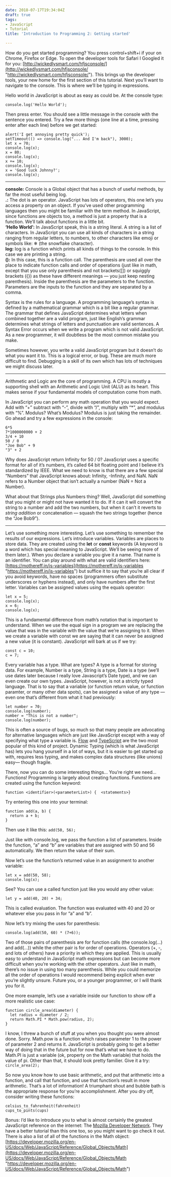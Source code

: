 ```yaml
---
date: 2018-07-17T19:34:04Z
draft: true
tags:
- JavaScript
- Tutorial
title: 'Introduction to Programming 2: Getting started'

---
```

How do you get started programming? You press control+shift+i if your on Chrome, Firefox or Edge. To open the developer tools for Safari I Googled it for you: [http://wickedlysmart.com/hfjsconsole/](http://wickedlysmart.com/hfjsconsole/ "http://wickedlysmart.com/hfjsconsole/"). This brings up the developer tools, your new home for the first section of this tutorial. Next you’ll want to navigate to the console. This is where we’ll be typing in expressions.

Hello world in JavaScript is about as easy as could be. At the console type:

    console.log('Hello World');

Then press enter. You should see a little message in the console with the sentence you entered. Try a few more things (one line at a time, pressing enter after each line) before we get started:

    alert('I get annoying pretty quick');
    setTimeout(() => console.log("... And I'm back"), 3000);
    let x = 70;
    console.log(x);
    x = 80;
    console.log(x);
    x += 10;
    console.log(x);
    x = 'Good luck Johnny?';
    console.log(x);

***

**console:** Console is a Global object that has a bunch of useful methods, by far the most useful being log.  
**.:** The dot is an operator. JavaScript has lots of operators, this one let’s you access a property on an object. If you’ve used other programming languages then you might be familiar with the term method. In JavaScript, since functions are objects too, a method is just a property that is a function. We’ll talk about functions in a little bit.  
**‘Hello World’:** In JavaScript speak, this is a string literal. A string is a list of characters. In JavaScript you can use all kinds of characters in a string ranging from regular letters, to numbers, to other characters like emoji or symbols like: ❄ (the snowflake character).  
**log:** log is a function which prints all kinds of things to the console. In this case we are printing a string.  
**():** In this case, this is a function call. The parenthesis are used all over the place to indicate function calls and order of operations (just like in math, except that you use only parenthesis and not brackets(\[\]) or squiggly brackets ({}) as these have different meanings — you just keep nesting parenthesis). Inside the parenthesis are the parameters to the function. Parameters are the inputs to the function and they are separated by a comma.

Syntax is the rules for a language. A programming language’s syntax is defined by a mathematical grammar which is a bit like a regular grammar. The grammar that defines JavaScript determines what letters when combined together are a valid program, just like English’s grammar determines what strings of letters and punctuation are valid sentences. A Syntax Error occurs when we write a program which is not valid JavaScript. As a new programmer, it will doubtless be the most common mistake you make.

Sometimes however, you write a valid JavaScript program but it doesn’t do what you want it to. This is a logical error, or bug. These are much more difficult to find. Debugging is a skill of its own which has lots of techniques we might discuss later.

***

Arithmetic and Logic are the core of programming. A CPU is mostly a supporting shell with an Arithmetic and Logic Unit (ALU) as its heart. This makes sense if your fundamental models of computation come from math.

In JavaScript you can perform any math operation that you would expect. Add with “+” subtract with “-”, divide with “/”, multiply with “*”, and modulus with “%”. Modulus? What’s Modulus? Modulus is just taking the remainder. Go ahead and try a few expressions in the console:

    6*5
    7*1000000000 + 2
    3/4 + 10
    50 / 0
    "Joe Bob" + 9
    "3" + 2

Why does JavaScript return Infinity for 50 / 0? JavaScript uses a specific format for all of it’s numbers, it’s called 64 bit floating point and I believe it’s standardized by IEEE. What we need to know is that there are a few special “Numbers” that JavaScript knows about: Infinity, -Infinity, and NaN. NaN refers to a Number object that isn’t actually a number (NaN = Not a Number).

What about that Strings plus Numbers thing? Well, JavaScript did something that you might or might not have wanted it to do. If it can it will convert the string to a number and add the two numbers, but when it can’t it reverts to _string addition_ or concatenation — squash the two strings together (hence the “Joe Bob9”).

***

Let’s use something more interesting. Let’s use something to remember the results of our expressions. Let’s introduce variables. Variables are places to store data. They are created using the **let** or **const** keywords (A keyword is a word which has special meaning to JavaScript. We’ll be seeing more of them later.). When you declare a variable you give it a name. That name is an identifier. You can play around with what are valid identifiers here: [https://mothereff.in/js-variables](https://mothereff.in/js-variables "https://mothereff.in/js-variables") but suffice it to say that you’re all clear if you avoid keywords, have no spaces (programmers often substitute underscores or hyphens instead), and only have numbers after the first letter. Variables can be assigned values using the equals operator:

    let x = 5;
    console.log(x);
    x = 6;
    console.log(x);

This is a fundamental difference from math’s notation that is important to understand. When we use the equal sign in a program we are replacing the value that was in the variable with the value that we’re assigning to it. When we create a variable with const we are saying that it can never be assigned a new value (it is constant). JavaScript will bark at us if we try:

    const c = 10;
    c = 7;

Every variable has a type. What are types? A type is a format for storing data. For example, Number is a type, String is a type, Date is a type (we’ll use dates later because I really love Javascript’s Date type), and we can even create our own types. JavaScript, however, is not a strictly typed language. That is to say that a variable (or function return value, or function paramter, or many other data spots), can be assigned a value of any type — even one that’s different from what it had previously:

    let number = 70;
    console.log(number);
    number = "This is not a number";
    console.log(number);

This is often a source of bugs, so much so that many people are advocating for alternative languages which are just like JavaScript except with a way of specifying what type a variable is. [Flow](https://flow.org/en/) and [TypeScript](https://www.typescriptlang.org/) are the two most popular of this kind of project. Dynamic Typing (which is what JavaScript has) lets you hang yourself in a lot of ways, but it is easier to get started up with, requires less typing, and makes complex data structures (like unions) easy— though fragile.

There, now you can do some interesting things… You’re right we need… Functions! Programming is largely about creating functions. Functions are created using the function keyword:

`function <identifier>(<parameterList>) {  <statements>}`

Try entering this one into your terminal:

    function add(a, b) {
      return a + b;
    }

Then use it like this: `add(50, 56);`

Just like with console.log, we pass the function a list of parameters. Inside the function, “a” and “b” are variables that are assigned with 50 and 56 automatically. We then return the value of their sum.

Now let’s use the function’s returned value in an assignment to another variable:

    let x = add(50, 58);
    console.log(x);

See? You can use a called function just like you would any other value:

    let y = add(40, 20) + 34;

This is called evaluation. The function was evaluated with 40 and 20 or whatever else you pass in for “a” and “b”.

Now let’s try mixing the uses for parenthesis:

    console.log(add(50, 60) * (7+6));

Two of those pairs of parenthesis are for function calls (the console.log(…) and add(…)) while the other pair is for order of operations. Operators (+, -, and lots of others) have a priority in which they are applied. This is usually easy to understand in JavaScript math expressions but can become more difficult when you’re working with the other operators. Just like in math, there’s no issue in using too many parenthesis. While you could memorize all the order of operations I would recommend being explicit when ever you’re slightly unsure. Future you, or a younger programmer, or I will thank you for it.

One more example, let’s use a variable inside our function to show off a more realistic use case:

    function circle_area(diameter) {
      let radius = diameter / 2;
      return Math.PI * Math.pow(radius, 2);
    }

I know, I threw a bunch of stuff at you when you thought you were almost done. Sorry. Math.pow is a function which raises parameter 1 to the power of parameter 2 and returns it. JavaScript is probably going to get a better way of doing that in the future but for now that’s what we have to do. Math.PI is just a variable (ok, property on the Math variable) that holds the value of pi. Other than that, it should look pretty familier. Give it a try: `circle_area(2);`

So now you know how to use basic arithmetic, and put that arithmetic into a function, and call that function, and use that function’s result in more arithmetic. That’s a lot of information! A triumphant shout and bubble bath is the appropriate response for you’re accomplishment. After you dry off, consider writing these functions:

    celsius_to_fahrenheit(fahrenheit)
    cups_to_pints(cups)

Bonus: I’d like to introduce you to what is almost certainly the greatest JavaScript reference on the internet: The [Mozilla Developer Network](https://developer.mozilla.org/en-US/docs/Web/JavaScript). They have a better tutorial than this one too, so you might want to go check it out. There is also a list of all of the functions in the Math object: [https://developer.mozilla.org/en-US/docs/Web/JavaScript/Reference/Global_Objects/Math](https://developer.mozilla.org/en-US/docs/Web/JavaScript/Reference/Global_Objects/Math "https://developer.mozilla.org/en-US/docs/Web/JavaScript/Reference/Global_Objects/Math")